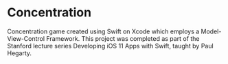 # Concentration
Concentration game created using Swift on Xcode which employs a Model-View-Control Framework. This project was completed as part of the Stanford lecture series Developing iOS 11 Apps with Swift, taught by Paul Hegarty.
